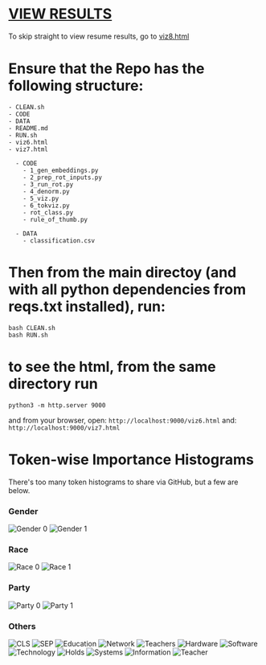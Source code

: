 # [VIEW RESULTS](./viz8.html)
To skip straight to view resume results, go to [viz8.html](./viz8.html)

# Ensure that the Repo has the following structure:
```
- CLEAN.sh
- CODE
- DATA
- README.md
- RUN.sh
- viz6.html
- viz7.html

  - CODE
    - 1_gen_embeddings.py
    - 2_prep_rot_inputs.py
    - 3_run_rot.py
    - 4_denorm.py
    - 5_viz.py
    - 6_tokviz.py
    - rot_class.py
    - rule_of_thumb.py

  - DATA
    - classification.csv
```



# Then from the main directoy (and with all python dependencies from reqs.txt installed), run:

```
bash CLEAN.sh
bash RUN.sh
```

# to see the html, from the same directory run

```
python3 -m http.server 9000
```

and from your browser, open: `http://localhost:9000/viz6.html`
and: `http://localhost:9000/viz7.html`

# Token-wise Importance Histograms

There's too many token histograms to share via GitHub, but a few are below.

### Gender
![Gender 0](./DATA/distplots/GENDER=0.png)
![Gender 1](./DATA/distplots/GENDER=1.png)

### Race
![Race 0](./DATA/distplots/RACE=0.png)
![Race 1](./DATA/distplots/RACE=1.png)

### Party
![Party 0](./DATA/distplots/PARTY=0.png)
![Party 1](./DATA/distplots/PARTY=1.png)

### Others
![CLS](./DATA/distplots/[CLS].png)
![SEP](./DATA/distplots/[SEP].png)
![Education](./DATA/distplots/education.png)
![Network](./DATA/distplots/network.png)
![Teachers](./DATA/distplots/teachers.png)
![Hardware](./DATA/distplots/hardware.png)
![Software](./DATA/distplots/software.png)
![Technology](./DATA/distplots/technology.png)
![Holds](./DATA/distplots/holds.png)
![Systems](./DATA/distplots/systems.png)
![Information](./DATA/distplots/information.png)
![Teacher](./DATA/distplots/teacher.png)
